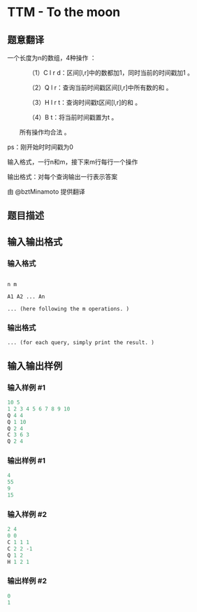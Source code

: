 # TTM - To the moon

## 题意翻译

一个长度为n的数组，4种操作 ：

　　　　（1）C l r d：区间[l,r]中的数都加1，同时当前的时间戳加1 。

　　　　（2）Q l r：查询当前时间戳区间[l,r]中所有数的和 。

　　　　（3）H l r t：查询时间戳t区间[l,r]的和 。

　　　　（4）B t：将当前时间戳置为t 。

　　所有操作均合法 。

ps：刚开始时时间戳为0

输入格式，一行n和m，接下来m行每行一个操作

输出格式：对每个查询输出一行表示答案

由 @bztMinamoto 提供翻译

## 题目描述

## 输入输出格式

### 输入格式

```

n m

A1 A2 ... An

... (here following the m operations. )

```

### 输出格式

`... (for each query, simply print the result. )`

## 输入输出样例

### 输入样例 #1

```cpp
10 5
1 2 3 4 5 6 7 8 9 10
Q 4 4
Q 1 10
Q 2 4
C 3 6 3
Q 2 4
```


### 输出样例 #1

```cpp
4
55
9
15

```
### 输入样例 #2

```cpp
2 4
0 0
C 1 1 1
C 2 2 -1
Q 1 2
H 1 2 1
```


### 输出样例 #2

```cpp
0
1
```


